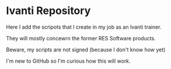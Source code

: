 # Ivanti Repository

Here I add the scripots that I create in my job as an Ivanti trainer.

They will mostly concewrn the former RES Software products.

Beware, my scripts are not signed (because I don't know how yet)

I'm new to GitHub so I'm curious how this will work.
